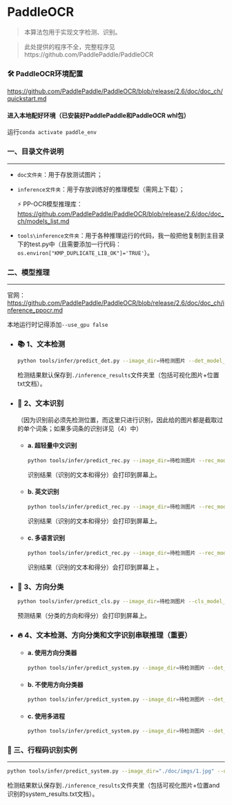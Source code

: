 # PaddleOCR
>本算法包用于实现文字检测、识别。

>此处提供的程序不全，完整程序见https://github.com/PaddlePaddle/PaddleOCR



### 🛠️ PaddleOCR环境配置
https://github.com/PaddlePaddle/PaddleOCR/blob/release/2.6/doc/doc_ch/quickstart.md


#### 进入本地配好环境（已安装好PaddlePaddle和PaddleOCR whl包）
运行```conda activate paddle_env```



### 一、目录文件说明
---
- ```doc文件夹```：用于存放测试图片；
- ```inference文件夹```：用于存放训练好的推理模型（需网上下载）；

   ⚡ PP-OCR模型推理库：
   https://github.com/PaddlePaddle/PaddleOCR/blob/release/2.6/doc/doc_ch/models_list.md
- ```tools\inference文件夹```：用于各种推理运行的代码，我一般把他复制到主目录下的test.py中（且需要添加一行代码：    ```os.environ["KMP_DUPLICATE_LIB_OK"]='TRUE'```）。




### 二、模型推理
---
官网：https://github.com/PaddlePaddle/PaddleOCR/blob/release/2.6/doc/doc_ch/inference_ppocr.md

本地运行时记得添加```--use_gpu false```

- ### 📚 1、文本检测
   ```bash
   python tools/infer/predict_det.py --image_dir=待检测图片 --det_model_dir=加载的推理模型
   ```

   检测结果默认保存到```./inference_results```文件夹里（包括可视化图片+位置txt文档）。

- ### 👫 2、文本识别
  （因为识别前必须先检测位置，而这里只进行识别，因此给的图片都是截取过的单个词条；如果多词条的识别详见（4）中）
  - #### a.  超轻量中文识别
     ```bash
     python tools/infer/predict_rec.py --image_dir=待检测图片 --rec_model_dir=加载的推理模型
     ```

     识别结果（识别的文本和得分）会打印到屏幕上。

  - #### b.  英文识别
     ```bash
     python tools/infer/predict_rec.py --image_dir=待检测图片 --rec_model_dir=加载的推理模型 --rec_char_dict_path=对应语种的字典路径  "ppocr/utils/en_dict.txt"
     ```

     识别结果（识别的文本和得分）会打印到屏幕上。

  - #### c.  多语言识别
     ```bash
     python tools/infer/predict_rec.py --image_dir=待检测图片 --rec_model_dir=加载的推理模型 --rec_char_dict_path=对应语种的字典路径  "ppocr/utils/dict/korean_dict.txt" --vis_font_path=对应语种的可视化的字体路径    "doc/fonts/korean.ttf"
     ```

     识别结果（识别的文本和得分）会打印到屏幕上 。

- ### 📖 3、方向分类
   ```bash
   python tools/infer/predict_cls.py --image_dir=待检测图片 --cls_model_dir=加载的推理模型
   ```

   预测结果（分类的方向和得分）会打印到屏幕上。

- ### 🔥 4、文本检测、方向分类和文字识别串联推理（重要）
  - #### a.  使用方向分类器
     ```bash
     python tools/infer/predict_system.py --image_dir=待检测图片 --det_model_dir=检测模型 -cls_model_dir=分类模型 --rec_model_dir=识别模型 --use_angle_cls=true（使用方向分类器）
     ```

  - #### b.  不使用方向分类器
     ```bash
     python tools/infer/predict_system.py --image_dir=待检测图片 --det_model_dir=检测模型 --rec_model_dir=识别模型 -use_angle_cls=false（不使用方向分类器）
     ```

  - #### c.  使用多进程
     ```bash
     python tools/infer/predict_system.py --image_dir=待检测图片 --det_model_dir=检测模型 --rec_model_dir=识别模型 -use_angle_cls=false（不使用方向分类器） --use_mp=True（使用多进程） --total_process_num=6
     ```



### 👀 三、行程码识别实例
---
```bash
python tools/infer/predict_system.py --image_dir="./doc/imgs/1.jpg" --det_model_dir="./inference/ch_PP-OCRv3_det_infer/" --cls_model_dir="./inference/ch_ppocr_mobile_v2.0_cls_infer/" --rec_model_dir="./inference/ch_PP-OCRv3_rec_infer/" --use_angle_cls=true --use_gpu=False
```

检测结果默认保存到```./inference_results```文件夹里（包括可视化图片+位置and识别的system_results.txt文档）。






